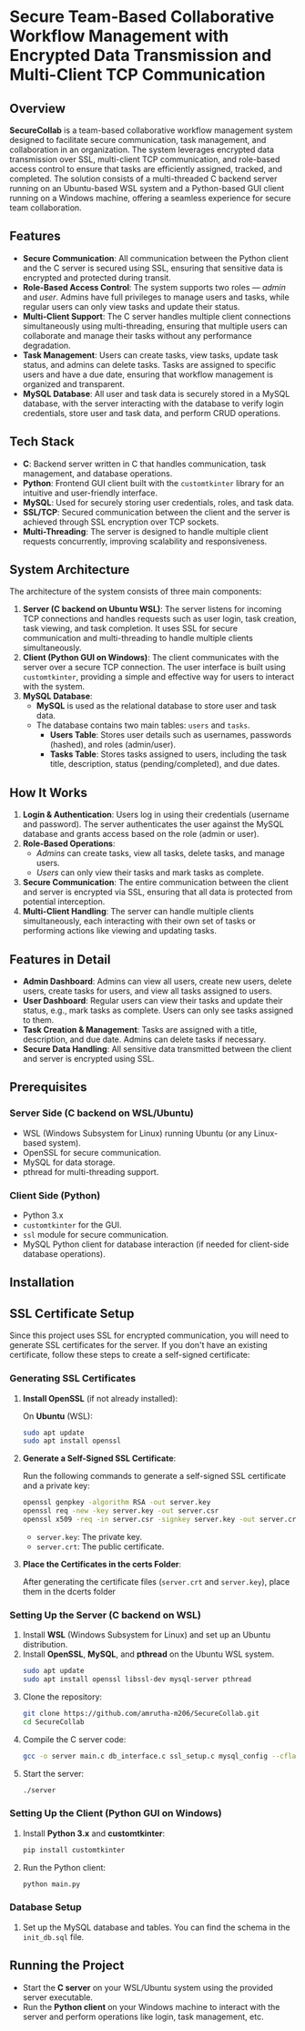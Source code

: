 # Secure Team-Based Collaborative Workflow Management with Encrypted Data Transmission and Multi-Client TCP Communication 

## Overview

**SecureCollab** is a team-based collaborative workflow management system designed to facilitate secure communication, task management, and collaboration in an organization. The system leverages encrypted data transmission over SSL, multi-client TCP communication, and role-based access control to ensure that tasks are efficiently assigned, tracked, and completed. The solution consists of a multi-threaded C backend server running on an Ubuntu-based WSL system and a Python-based GUI client running on a Windows machine, offering a seamless experience for secure team collaboration.

## Features

- **Secure Communication**: All communication between the Python client and the C server is secured using SSL, ensuring that sensitive data is encrypted and protected during transit.
- **Role-Based Access Control**: The system supports two roles — *admin* and *user*. Admins have full privileges to manage users and tasks, while regular users can only view tasks and update their status.
- **Multi-Client Support**: The C server handles multiple client connections simultaneously using multi-threading, ensuring that multiple users can collaborate and manage their tasks without any performance degradation.
- **Task Management**: Users can create tasks, view tasks, update task status, and admins can delete tasks. Tasks are assigned to specific users and have a due date, ensuring that workflow management is organized and transparent.
- **MySQL Database**: All user and task data is securely stored in a MySQL database, with the server interacting with the database to verify login credentials, store user and task data, and perform CRUD operations.

## Tech Stack

- **C**: Backend server written in C that handles communication, task management, and database operations.
- **Python**: Frontend GUI client built with the `customtkinter` library for an intuitive and user-friendly interface.
- **MySQL**: Used for securely storing user credentials, roles, and task data.
- **SSL/TCP**: Secured communication between the client and the server is achieved through SSL encryption over TCP sockets.
- **Multi-Threading**: The server is designed to handle multiple client requests concurrently, improving scalability and responsiveness.

## System Architecture

The architecture of the system consists of three main components:
1. **Server (C backend on Ubuntu WSL)**: The server listens for incoming TCP connections and handles requests such as user login, task creation, task viewing, and task completion. It uses SSL for secure communication and multi-threading to handle multiple clients simultaneously.
2. **Client (Python GUI on Windows)**: The client communicates with the server over a secure TCP connection. The user interface is built using `customtkinter`, providing a simple and effective way for users to interact with the system.
3. **MySQL Database**:
    - **MySQL** is used as the relational database to store user and task data.
    - The database contains two main tables: `users` and `tasks`.
      - **Users Table**: Stores user details such as usernames, passwords (hashed), and roles (admin/user).
      - **Tasks Table**: Stores tasks assigned to users, including the task title, description, status (pending/completed), and due dates.
        
## How It Works

1. **Login & Authentication**: Users log in using their credentials (username and password). The server authenticates the user against the MySQL database and grants access based on the role (admin or user).
2. **Role-Based Operations**:
   - *Admins* can create tasks, view all tasks, delete tasks, and manage users.
   - *Users* can only view their tasks and mark tasks as complete.
3. **Secure Communication**: The entire communication between the client and server is encrypted via SSL, ensuring that all data is protected from potential interception.
4. **Multi-Client Handling**: The server can handle multiple clients simultaneously, each interacting with their own set of tasks or performing actions like viewing and updating tasks.

## Features in Detail

- **Admin Dashboard**: Admins can view all users, create new users, delete users, create tasks for users, and view all tasks assigned to users.
- **User Dashboard**: Regular users can view their tasks and update their status, e.g., mark tasks as complete. Users can only see tasks assigned to them.
- **Task Creation & Management**: Tasks are assigned with a title, description, and due date. Admins can delete tasks if necessary. 
- **Secure Data Handling**: All sensitive data transmitted between the client and server is encrypted using SSL.

## Prerequisites

### Server Side (C backend on WSL/Ubuntu)
- WSL (Windows Subsystem for Linux) running Ubuntu (or any Linux-based system).
- OpenSSL for secure communication.
- MySQL for data storage.
- pthread for multi-threading support.

### Client Side (Python)
- Python 3.x
- `customtkinter` for the GUI.
- `ssl` module for secure communication.
- MySQL Python client for database interaction (if needed for client-side database operations).

## Installation

## SSL Certificate Setup

Since this project uses SSL for encrypted communication, you will need to generate SSL certificates for the server. If you don't have an existing certificate, follow these steps to create a self-signed certificate:

### Generating SSL Certificates

1. **Install OpenSSL** (if not already installed):

    On **Ubuntu** (WSL):
    ```bash
    sudo apt update
    sudo apt install openssl
    ```

2. **Generate a Self-Signed SSL Certificate**:

    Run the following commands to generate a self-signed SSL certificate and a private key:

    ```bash
    openssl genpkey -algorithm RSA -out server.key
    openssl req -new -key server.key -out server.csr
    openssl x509 -req -in server.csr -signkey server.key -out server.crt
    ```

    - `server.key`: The private key.
    - `server.crt`: The public certificate.

3. **Place the Certificates in the certs Folder**:

    After generating the certificate files (`server.crt` and `server.key`), place them in the dcerts folder



### Setting Up the Server (C backend on WSL)
1. Install **WSL** (Windows Subsystem for Linux) and set up an Ubuntu distribution.
2. Install **OpenSSL**, **MySQL**, and **pthread** on the Ubuntu WSL system.
    ```bash
    sudo apt update
    sudo apt install openssl libssl-dev mysql-server pthread
    ```
3. Clone the repository:
    ```bash
    git clone https://github.com/amrutha-m206/SecureCollab.git
    cd SecureCollab
    ```
4. Compile the C server code:
    ```bash
   gcc -o server main.c db_interface.c ssl_setup.c mysql_config --cflags --libs -lssl -lcrypto -lpthread
    ```
5. Start the server:
    ```bash
    ./server
    ```

### Setting Up the Client (Python GUI on Windows)
1. Install **Python 3.x** and **customtkinter**:
    ```bash
    pip install customtkinter
    ```
  
2. Run the Python client:
    ```bash
    python main.py
    ```

### Database Setup
1. Set up the MySQL database and tables. You can find the schema in the `init_db.sql` file.

## Running the Project

- Start the **C server** on your WSL/Ubuntu system using the provided server executable.
- Run the **Python client** on your Windows machine to interact with the server and perform operations like login, task management, etc.
  
